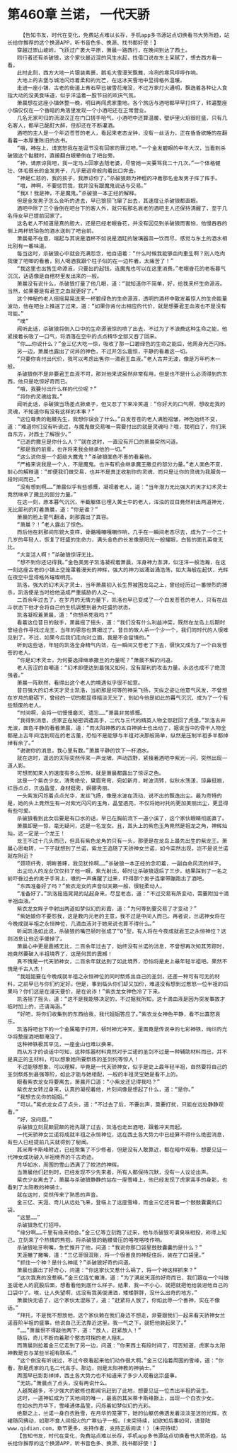 # 第460章 兰诺， 一代天骄
        【告知书友，时代在变化，免费站点难以长存，手机app多书源站点切换看书大势所趋，站长给你推荐的这个换源APP，听书音色多、换源、找书都好使！】
       穿越过崇山峻岭，飞跃过广袤大平原，萧晨一路西行，在晚间到达了西土。
       同行者还有杀破狼，这个家伙最近混的风生水起，找借口说在东土呆腻了，想去西方看一看。
       此时此刻，西方大地一片银装素裹，鹅毛大雪漫天飘舞，冷冽的寒风呼呼作响。
       大地上的古堡与城池闪烁着柔和的光芒，在这冰天雪地中显得格外温暖。
       走进一座小镇，古老的街道上青石早已被雪花淹没，不过万家灯火通明，飘逸着各种让人食指大动的没美食味道，似乎洋溢着一股节日的欢庆气氛。
       萧晨想在这座小镇休整一晚，明日再闯虎家重地。各个旅店与酒吧都早早打烊了，转遍整座小镇仅仅在一个昏暗的角落里发现一个小酒吧还在正常营业。
       几名无家可归的流浪汉正在门口搓手哈气，小酒吧中还算温暖，壁炉里火焰很旺盛，只有几名客人，都早已酩酊大醉，但却还在不断灌酒。
       酒吧的主人是一个年迈苍苍的老人，看起来老态龙钟，没有一丝活力，正在昏昏欲睡的在翻看着一本厚重陈旧的古书。
       “哦，神在上，请宽恕我在圣诞节没有回家的罪过吧。”一个金发碧眼的中年大汉，当看到杀破狼这个骷髅时，直接翻白眼晕倒在了吧台旁。
       “神，请原谅我吧，我一定马上回家去陪老婆，尽管她一天要骂我二十几次。”一个体格健壮、体毛很长的金发男子，几乎是逃命般向着出口奔去。
       “神是仁慈的，我的孩子，我原谅你了。”杀破狼颇为神棍的冲着那名金发男子挥了挥手。
       “哦，神啊，不要惩罚我，我并没有跟魔鬼说话与交易。”
       “我X！我是神，不是魔鬼。”杀破狼一本正经的解释。
       但是金发男子怎么会听的进去，早已狼狈飞窜了出去，其速度让杀破狼都直眼。
       酒吧中除了三个昏倒在吧台下的客人外，就只有那名衰老的酒吧主人还保持清醒了，至于几名侍女早已提前回家了。
       这名老人不知道是真的胆大，还是已经老眼昏花，并没有因见到杀破狼而害怕，他慢吞吞的倒上两杯琥珀色的酒水送到了吧台前。
       萧晨毫不在意，端起与其说是酒杯不如说是酒缸的玻璃器皿一饮而尽，感觉与东土的酒水相比别有一番味道。
       每当这时，杀破狼心中就会充满怨念，他自语着：“什么时候我能够血肉重生啊？别人吃肉我傻了吧唧的看着，别人喝酒我跟个柱子似的在一边杵着，太痛苦了！”
       “我这里也出售生命源液，只要出的起钱，连魔鬼也可以在这里消费。”老眼昏花的老板暮气沉沉，话语像是自棺材里发出来的一般。
       萧晨没有说什么，杀破狼打量了他几眼，道：“就知道你不简单，好，给我来杯生命源液。当然，如果要是有君王之血就更好了。”
       这个神秘的老人摇摇晃晃送来一杯碧绿色的生命源液，透明的酒杯中散发着惊人的生命能量波动，他在吧台上推送了过来，道：“如果你肯付出相应的代价，就是想要君王血液也不是没有可能。”
       “噗”
       闻听此话，杀破狼将倒入口中的生命源液惊的喷了出去，不过为了不浪费这种生命之能，他紧接着长吸了一口气，将洒落在空中的点点精华全部又吞了回来。
       “你……你说什么？”金三亿大吃一惊，吸收了那一口碧绿色的生命之能后，他周身光芒闪烁。
       另一边，萧晨也露出了诧异的神色，不过并怎么震惊，平静的看着这一切。
       “只要你肯付出代价，我可以考虑出售你一滴君王血液。”老人古井无波，像是万年朽木一般。
       杀破狼倒不是非要君王血液不可，那对他来说虽然非常有用，但是也不是什么必须得到的东西，他只是吃惊好奇而已。
       “哦，我要付出什么样的代价呢？”
       “将你的灵魂给我。”
       闻听此话，杀破狼当场差点掀桌子，但又忍了下来冷笑道：“你好大的口气啊，想收走我的灵魂，不知道你有没有这样的本事？”
       “这位尊贵的骷髅先生，我想你误会了什么。”白发苍苍的老人满脸褶皱，神色始终不变，道：“难道你们没有听说过，与魔鬼做交易唯一需要付出的就是灵魂吗？哦，我明白了，你们来自东方，对西土了解很少。”
       “已逝的撒旦是你什么人？”就在这时，一直没有开口的萧晨突然问道。
       “那是我的前辈，也许将来我会继承他的一切。”
       “这么说你是一个超级大魔鬼？”杀破狼面色不善的看着他。
       “严格来说我是一个人，不是魔鬼。也许有机会继承魔王撒旦的部分力量。”老人面色不变，耐心的解释道：“即便我们做交易，也并不是真正收割你的灵魂，而只是让你的灵魂为我服务一段时间而已。”
       “没有想到啊……”萧晨似乎有些感慨，凝视着老人，道：“当年潜力无比强大的天才幻术灵士竟然继承了撒旦的部分力量。”
       在这一刻，原本暮气沉沉，半截躯体已埋入黄土中的老人，浑浊的双目竟然射出两道神光，无比犀利的盯着萧晨，道：“你是谁？”
       萧晨的脸上雾气翻涌，刹那露出了真容。
       “萧晨？！”老人露出了惊色。
       而后他在刹那间形貌大变样，骨骼嘎嘣嘎嘣作响，几乎在一瞬间老态尽去，成为了一个二十几岁的年轻人，恢复了旺盛的生命力，满头金色的长发像是阳光一般耀眼，白皙的面孔英俊无比。
       “大变活人啊！”杀破狼惊讶无比。
       “想不到你还记得我。”金色美男子凯洛凝视着萧晨，浑身神力澎湃，似汪洋一般浩瀚，在这一刻这座古老的小镇上空笼罩着漫天的神辉，强大的神力汹涌汹涌浩荡，如大海般在起伏，光辉在夜空中显得格外璀璨明亮。
       凯洛，强大的幻术天才灵士，当年萧晨初入长生界被困龙岛之上，曾经经历过一番惨烈的搏杀，凯洛便是当时给他造成严重威胁的人之一。
       二百余年过去了，在岁月的无情力量下，凯洛也早已变成了一个白发苍苍的老人，只有在战斗状态下他才会将自己的生机调整到最为旺盛的状态。
       凯洛凝视着萧晨，道：“你想杀死我吗？”
       看着这位昔日的敌手，萧晨摇了摇头，道：“我们没有什么利益冲突，既然在龙岛上后期时曾经合作寻找过龙王，当年的恩怨也算揭过了。昔日的故人杀一个少一个，我们同时代的人很难见到了。不过，如果今后我们走向对立面，我是不会留情的。”
       听到这些话，年轻的凯洛全身精气内敛，在一瞬间又苍老了下去，很快又成为了一个白发苍苍的老人。
       “你是幻术灵士，为何要选择继承撒旦的力量呢？”萧晨不解的问道。
       老人苦涩的自嘲道：“幻术即便达到最强又如何，没有犀利的攻击力量，永远也成不了绝顶强者。”
       萧晨一阵默然，看得出这个老人的境遇似乎很不如意。
       昔日强大的幻术天才灵士凯洛，当初那是何等的神采飞扬，天纵之姿让他意气风发，不曾想在岁月的磨砺下，曾经的一切的都显得暗淡无光了，到如今他是如此的暮气沉沉，成为了一个有些颓废的老人。
       “时间啊，会将一切慢慢磨灭、遗忘……”萧晨非常感慨。
       “我得到消息，虎家正在秘密调遣高手，二代与三代的精英人物全部赶回了虎堡。”凯洛古井无波，面色平静的看着萧晨，道：“而太阳神教的五百神骑士也出动了，据说当中的骨干人物全都是上古年间活到现在的老古董，恐怕不是能够与半祖对决那般简单，纵然是压制半祖多半都绰绰有余了。”
       “谢谢你的消息，我心里有数。”萧晨平静的饮下一杯酒水。
       就在这时，遥远的天际突然传来一声龙啸，声动四野，紧接着酒吧中紫光一闪，突然出现一道人影。
       可想而知来人的速度有多么恐怖，就是萧晨都露出了惊讶之色。
       这是一个紫衣少女，清秀绝伦，黛眉弯弯，宛如新月，眸波流转，似秋水荡漾，琼鼻挺翘，红唇点点，贝齿晶莹，身材挺秀，婀娜秀丽。
       一头紫发闪烁着点点光华，发丝飞扬，像是水波在流动，说不出的飘逸出尘。最为奇特的是，她的头上竟然生有一对紫光闪闪的玉角，晶莹透亮，不仅将她衬托的更加美丽出尘，更显得有些可爱。
       杀破狼看到此女后要是有口水的话，早已在胸前流下一道小溪了，这个家伙眼睛彻底直了。
       萧晨却是一惊，毫无疑问，这是一名龙女。且，其头上的紫色玉角竟然是祖龙之角，神辉灿灿，这一定是一个龙王！
       龙王不过十几头而已，但具有紫色龙角的只有一头，那便是在龙岛上最先出生的紫龙王。萧晨心思电转，一下子就想到了兰诺，紫龙王追随了天骄神女兰诺，如今突然出现，岂不是说兰诺就在附近？
       “颈项纤秀，明眸善睐，我见犹怜啊……”杀破狼一本正经的念叨着，一副自命风流的样子。
       出尘动人的龙女仅仅扫了他一眼，紫光射出，顿时让杀破狼退后了三步。结果踩到了一名之前吓昏过去的男子手背上，嗷的一声痛醒了过来，吓得那个男子连窜带蹦跑出了酒吧。
       “东西准备好了吗？”紫衣龙女的声音似天籁一般，很轻柔动人。
       “准备好了。”凯洛摇摇晃晃的站起身来，尽显老态，道：“不过交易有所变动，需要附加十滴半祖血液。”
       紫衣龙女眸子中射出两道如梦似幻的彩霞，道：“为何等到要交易了才变动？”
       “紫姑娘你不要怨我，这是教内元老的主意，我不过是中间人而已。再者说，兰诺神女将在今晚成就半祖之永恒神位，几滴血液对于她来说也算不得什么。”
       听闻凯洛如此说，杀破狼的嘴巴顿时张成了“O”型，有人将在今夜成就君王之永恒神位？这则消息让他近乎傻掉了。
       萧晨心中更是震撼无比，二百余年过去了，始终没有兰诺的消息，不曾想再次知其芳踪时，她竟然要破入半祖境界了，这是何其的震撼！
       真不愧是一代天骄神女，二百余年就达到了如此境界，恐怕将是史上最年轻半祖吧。果然不愧是千古人杰！
       “我姐姐要在今晚成就半祖之永恒神位的同时祭炼出自己的圣剑，还差一种可有可无的材料，之前早已与你们约定好。但是，事到临头你们却又加价，难道没有想到过惹怒一位半祖的后果吗？你们这是在漫天要价，是在讹诈！”紫衣龙女神色冷了下来。
       凯洛摇了摇头，道：“这不是我能够决定的，不过据我所知，这十滴血液是因为突发事故才临时加上的，还请海涵。”
       “好吧，将你们收集到的东西给我，我代姐姐答应了。”紫衣龙女神色平静，看不出喜怒哀乐。
       凯洛将吧台下的一个金属箱子打开，顿时神光冲天，里面竟是传说中的七彩神铁，绚烂的光华将整座酒吧都淹没了。
       这种神铁极其罕见，一座金山也难以换来。
       而从方才的谈话中可知，这种炼器材料竟然对于兰诺的圣剑不过是一种辅助材料而已，并不是真正的主材料，可以想象她所要祭炼的圣剑何等惊人！
       不过能够想象，可以理解，毕竟是一代天骄神女，似乎是史上最年轻半祖，自然要将自己的圣剑祭炼到最强等阶，如此才能与她相配，一般的半祖灵宝她是看不上的。
       眼看紫衣龙女将要离去，萧晨开口道：“小紫龙还记得我吗？”
       紫衣龙女转过身来，认真的凝视着他，片刻间像是想起了什么，道：“是你。”
       “我想去见你的姐姐。”
       “可以。”紫衣龙女点了点头，道：“不过去了后，不要出声，莫要打扰，只能在远处静静观看。”
       “好，没问题。”
       杀破狼立刻屁颠屁颠的抢先跟了过去，凯洛也走出酒吧，跟着冲天而起。
       一代天骄神女兰诺将成就半祖之永恒神位，这在西土各大势力中已经算不得什么绝密消息，有些人已经提前几天就得到了秘闻。
       其米蒂卡斯峰附近，已经聚集了不少修者，但是没有人敢靠近，都在暗中观看，想要见证一代神女成功破入半祖境界的千古奇迹。
       月华如水，周围的雪山洒满了了皎洁的神辉。
       当萧晨他们赶到时，已经发现不少先来者，所有人都保持沉默，没有一人议论出声。
       紫衣少女离去了，萧晨与杀破狼静静的站在一座雪峰上，他已经发现了虎家高手的身影，也看到了太阳教的神骑士。
       就在这时，突然传来了熟悉的声音。
       金三亿、天涯、奇儿从远处飞来，登临上了这座雪峰，而金三亿还背着一个鼓鼓囊囊的口袋。
       “这里……”
       杀破狼急忙打招呼。
       “缘分啊……千里有缘来相会。”金三亿等立刻跑了过来，他与杀破狼可谓臭味相投，称得上知己，立刻来了个热情的熊抱，将杀破狼的骷髅骨压的咯吱咯吱作响。
       杀破狼呲牙咧嘴，急忙推开了他，问道：“我说你那口袋里鼓鼓囊囊的是什么？”
       天涯撇了撇嘴，道：“三亿哥很混账，将一个很善良的神捉住后，装在了口袋里。”
       “抓住一个神？是什么神祗？”杀破狼好奇的问道。
       萧晨也露出了好奇心，问道：“你这家伙又惹什么祸了，将一个神这样抓来？”
       “这次我真的没惹祸。”金三亿连忙撇清，道：“为了满足天涯的好奇而已，我们跟在一个叫做圣诞老人的屁股后面，想看看他到底什么样子。结果，我一不小心，就把就把他给装进他自己的口袋中了。唉，让人失望啊，远没有我英俊潇洒，矮矮胖胖，没什么出奇的地方。”
       萧晨快无语了，这个家伙太混账了，道：“赶紧将人放了，你如此辱一个善神，实在不像话。”
       “拜托，不是我不想放他，这个家伙赖在我们身边不想走，非要跟我们一起来看天骄神女兰诺晋阶半祖的盛事。他说自己无法靠近这里。我一气之下，就把他装起来了。”
       “……”萧晨恨不得敲他两下，道：“放人，赶紧放人！”
       随后，奇儿不断向着那个憨态可掬的老人赔礼。
       而萧晨则拉着金三亿走到了另一边，问道：“你来西土有段时间了，可否知道，虎家与太阳神教是否与某些半祖有联系。”
       “这个倒没有听说过，不过今夜看起来他们动作很大啊。”金三亿指着周围的雪峰，道：“你看，那是虎家的几名二代高手。那边，则是太阳神教的神骑士。”
       周围早已影影绰绰，西土各大势力也不知道来了多少人观看这宗盛事。
       “无妨。”萧晨点了点头，没有再说什么。
       人越聚越多，不少强大的散修也都闻讯赶到了此地，想要见证一位杰出半祖的诞生。
       这时，一道神虹成为了天地间的唯一，最高的其米蒂卡斯峰巅上，出现一个白衣少女。
       在如水的月华下，雪峰通体晶莹，闪烁着如梦似幻的光彩。
       绝巅之上，兰诺一身白衣胜雪，在月华的笼罩下，她的仙躯仿佛透发着淡淡圣洁的光辉，衣裙随风拂动，如那不食人间烟火的广寒仙子一般。(未完待续，如欲知后事如何，请登陆www.qidian.com，章节更多，支持作者，支持正版阅读！)（未完待续）
       【告知书友，时代在变化，免费站点难以长存，手机app多书源站点切换看书大势所趋，站长给你推荐的这个换源APP，听书音色多、换源、找书都好使！】